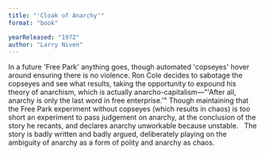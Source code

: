 ```yaml
---
title: "'Cloak of Anarchy'"
format: "book"

yearReleased: "1972"
author: "Larry Niven"
---
```

In a future 'Free Park' anything goes, though automated 'copseyes' hover around ensuring there is no violence. Ron Cole decides to sabotage the copseyes and see what results, taking the opportunity to expound his theory of anarchism, which is actually anarcho-capitalism—"'After all, anarchy is only the last word in free enterprise.'" Though maintaining that the Free Park experiment without copseyes (which results in chaos) is too short an experiment to pass judgement on anarchy, at the conclusion of the story he recants, and declares anarchy unworkable because unstable.
 
The story is badly written and badly argued, deliberately playing on the ambiguity of anarchy as a form of polity and anarchy as chaos.